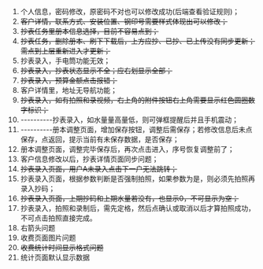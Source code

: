1. 个人信息，密码修改，原密码不对也可以修改成功(后端查看验证规则)；
2. ~~客户详情，联系方式、安装位置、钢印号需要样式体现出可以修改；~~
3. ~~抄表任务里册本信息选择，目前不容易点到；~~
4. ~~抄表任务，删除册本、刷下下载后，上方应抄、已抄、已上传没有同步更新；需点到上层重新进入才更新；~~
5. 抄表录入，手电筒功能无效；
6. ~~抄表录入，抄表状态显示不全；应右划显示全部；~~
7. ~~抄表录入，预算金额点击报错；~~
8. 客户详情里，地址无导航功能；
9. ~~抄表录入，如有拍照和录视频，右上角的附件按钮右上角需要显示红色圆圈数字标识；~~
10. ----------抄表录入，如水量量高量低，则可弹框提醒后并且手机震动；
11. ----------册本调整页面，增加保存按钮，调整后需保存；若修改信息后未点保存，点返回，提示当前有未保存数据，是否保存；
12. 册本调整页面，调整完毕保存后，再次点击进入，序号恢复调整前了；
13. 客户信息修改以后，抄表详情页面同步问题；
14. ~~抄表录入页面，用户A未录入点击下一户无法跳转；~~
15. 抄表录入页面，根据参数判断是否强制拍照，如果参数为是，则必须先拍照再录入抄码；
16. ~~抄表录入页面，上期抄码和上期水量若没有，也显示0，不可显示为空；~~
17. 抄表录入，拍照和录制后，需先定格，然后点确认或取消以后才算拍照成功，不可点击拍照直接完成。
18. 右箭头问题
19. 收费页面图片问题
20. ~~收费统计时间显示格式问题~~
21. 统计页面默认显示数据